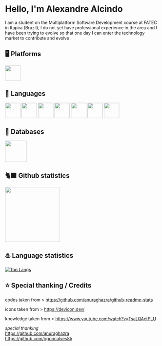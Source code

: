 # Hello, I'm Alexandre Alcindo

I am a student on the Multiplatform Software Development course at FATEC in Itapira (Brazil), I do not yet have professional experience in the area and I have been trying to evolve so that one day I can enter the technology market to contribute and evolve 
<!--the phrase above its translated by google translate, i am not fluent, i just know a `bit` [by the way, this line is by my own]-->
## 🖥 Platforms 

<!-- https://github.com/Ileriayo/markdown-badges
https://shields.io/badges
-->
<!--![Visual Studio Code](https://img.shields.io/badge/Visual%20Studio%20Code-0078d7.svg?style=for-the-badge&logo=visual-studio-code&logoColor=white)-->
<div>
<img width=50 height=50 src="https://cdn.jsdelivr.net/gh/devicons/devicon@latest/icons/vscode/vscode-original-wordmark.svg" />
</div>

## 🐍 Languages
<div>
<img width=50 height=50 src="https://cdn.jsdelivr.net/gh/devicons/devicon@latest/icons/python/python-original.svg" />
<img width=50 height=50 src="https://cdn.jsdelivr.net/gh/devicons/devicon@latest/icons/java/java-original.svg" />
<img width=50 height=50 src="https://cdn.jsdelivr.net/gh/devicons/devicon@latest/icons/javascript/javascript-original.svg" />
<img width=50 height=50 src="https://cdn.jsdelivr.net/gh/devicons/devicon@latest/icons/php/php-original.svg" />
<img width=50 height=50 src="https://cdn.jsdelivr.net/gh/devicons/devicon@latest/icons/html5/html5-original.svg" />
<img width=50 height=50 src="https://cdn.jsdelivr.net/gh/devicons/devicon@latest/icons/css3/css3-original.svg" />
<img width=50 height=50 src="https://cdn.jsdelivr.net/gh/devicons/devicon@latest/icons/c/c-original.svg" />
 </div>                                                       

<!--
![Python](https://img.shields.io/badge/python-3670A0?style=for-the-badge&logo=python&logoColor=ffdd54)
![Java](https://img.shields.io/badge/java-%23ED8B00.svg?style=for-the-badge&logo=openjdk&logoColor=white)
![PHP](https://img.shields.io/badge/php-%23777BB4.svg?style=for-the-badge&logo=php&logoColor=white)-->
<!--![Javascript](https://img.shields.io/badge/javascript-ffff00)-->


## 💾 Databases
<div>
<img width=70 height=70 src="https://cdn.jsdelivr.net/gh/devicons/devicon@latest/icons/mysql/mysql-original-wordmark.svg" />
</div>
<!--![MySQL](https://img.shields.io/badge/mysql-%2305a.svg?style=for-the-badge&logo=mysql&logoColor=white)-->

<!--![xandoliveira2's GitHub stats](https://github-readme-stats.vercel.app/api?username=xandoliveira2&show_icons=true&theme=nightowl)-->
  
## 🐈‍⬛ Github statistics  
<img height=180em src="https://github-readme-stats.vercel.app/api?username=xandoliveira2&show_icons=true&theme=dracula&count_private=true&include_all_commits=true">

<!--![xandoliveira2's GitHub stats](https://github-readme-stats.vercel.app/api?username=xandoliveira2&show_icons=true&theme=nightowl&count_private=true&include_all_commits=true)-->  
## ♨️ Language statistics
[![Top Langs](https://github-readme-stats.vercel.app/api/top-langs/?username=xandoliveira2&layout=pie&hide=html,css&theme=nightowl&langs_count=10&)](https://github.com/xandoliveira2)  


## ⭐ Special thanking / Credits

codes taken from > https://github.com/anuraghazra/github-readme-stats

icons taken from > https://devicon.dev/

knowledge taken from > https://www.youtube.com/watch?v=TsaLQAetPLU

*special thanking*   
https://github.com/anuraghazra  
https://github.com/jrgoncalves85
